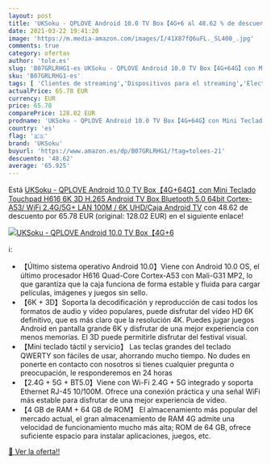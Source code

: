 ```yaml
---
layout: post
title: 'UKSoku - QPLOVE Android 10.0 TV Box【4G+6 al 48.62 % de descuento'
date: 2021-03-22 19:41:20
image: 'https://m.media-amazon.com/images/I/41X87fQ6uFL._SL400_.jpg'
comments: true
category: ofertas
author: 'tole.es'
slug: 'B07GRLRHG1-es UKSoku - QPLOVE Android 10.0 TV Box【4G+64G】con Mini...'
sku: 'B07GRLRHG1-es'
tags: [ 'Clientes de streaming','Dispositivos para el streaming','Electrónica','Equipos de audio y Hi-Fi','android','uksoku', ]
actualPrice: 65.78 EUR
currency: EUR
price: 65.78
comparePrice: 128.02 EUR
prodname: 'UKSoku - QPLOVE Android 10.0 TV Box【4G+64G】con Mini Teclado Touchpad H616 6K 3D H.265 Android TV Box Bluetooth 5.0  64bit Cortex-A53/ WiFi 2.4G/5G+ LAN 100M / 6K UHD/Caja Android TV'
country: 'es'
flag: '🇪🇸'
brand: 'UKSoku'
buyurl: 'https://www.amazon.es/dp/B07GRLRHG1/?tag=tolees-21'
descuento: '48.62'
average: '65.925'
---
```


Está [UKSoku - QPLOVE Android 10.0 TV Box【4G+64G】con Mini Teclado Touchpad H616 6K 3D H.265 Android TV Box Bluetooth 5.0  64bit Cortex-A53/ WiFi 2.4G/5G+ LAN 100M / 6K UHD/Caja Android TV](https://www.amazon.es/dp/B07GRLRHG1/?tag=tolees-21) con 48.62 de descuento por 65.78 EUR (original: 128.02 EUR) en el siguiente enlace!

[![UKSoku - QPLOVE Android 10.0 TV Box【4G+6](https://m.media-amazon.com/images/I/41X87fQ6uFL._SL400_.jpg)](https://www.amazon.es/dp/B07GRLRHG1/?tag=tolees-21)

ℹ️:

- 【Último sistema operativo Android 10.0】Viene con Android 10.0 OS, el último procesador H616 Quad-Core Cortex-A53 con Mali-G31 MP2, lo que garantiza que la caja funciona de forma estable y fluida para cargar películas, imágenes y juegos sin sello.
- 【6K + 3D】Soporta la decodificación y reproducción de casi todos los formatos de audio y vídeo populares, puede disfrutar del vídeo HD 6K definitivo, que es más claro que la resolución 4K. Puedes jugar juegos Android en pantalla grande 6K y disfrutar de una mejor experiencia con menos memorias. El 3D puede permitirle disfrutar del festival visual.
- 【Mini teclado táctil y servicio】 Las teclas grandes del teclado QWERTY son fáciles de usar, ahorrando mucho tiempo. No dudes en ponerte en contacto con nosotros si tienes cualquier pregunta o preocupación, le responderemos en 24 horas
- 【2.4G + 5G + BT5.0】Viene con Wi-Fi 2.4G + 5G integrado y soporta Ethernet RJ-45 10/100M. Ofrece una conexión práctica y una señal WiFi más estable para disfrutar de una mejor experiencia de vídeo.
- 【4 GB de RAM + 64 GB de ROM】 El almacenamiento más popular del mercado actual, el gran almacenamiento de RAM 4G admite una velocidad de funcionamiento mucho más alta; ROM de 64 GB, ofrece suficiente espacio para instalar aplicaciones, juegos, etc.

[🛒 Ver la oferta!!](https://www.amazon.es/dp/B07GRLRHG1/?tag=tolees-21)
